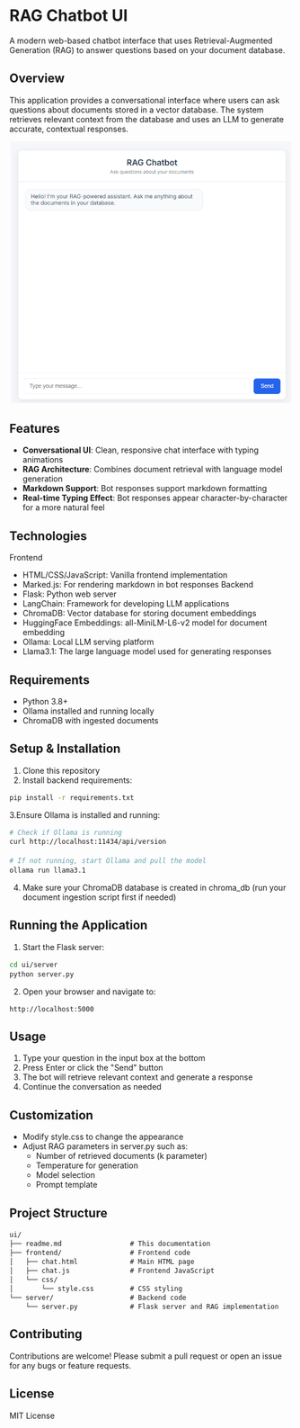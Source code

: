 # RAG Chatbot UI

A modern web-based chatbot interface that uses Retrieval-Augmented Generation (RAG) to answer questions based on your document database.

## Overview

This application provides a conversational interface where users can ask questions about documents stored in a vector database. The system retrieves relevant context from the database and uses an LLM to generate accurate, contextual responses.

<p align="center" width="100%">
 <img src="./public/screenshot.png" alt="isolated" width="500" />
</p>

## Features

- **Conversational UI**: Clean, responsive chat interface with typing animations
- **RAG Architecture**: Combines document retrieval with language model generation
- **Markdown Support**: Bot responses support markdown formatting
- **Real-time Typing Effect**: Bot responses appear character-by-character for a more natural feel

## Technologies

Frontend

- HTML/CSS/JavaScript: Vanilla frontend implementation
- Marked.js: For rendering markdown in bot responses
  Backend
- Flask: Python web server
- LangChain: Framework for developing LLM applications
- ChromaDB: Vector database for storing document embeddings
- HuggingFace Embeddings: all-MiniLM-L6-v2 model for document embedding
- Ollama: Local LLM serving platform
- Llama3.1: The large language model used for generating responses

## Requirements

- Python 3.8+
- Ollama installed and running locally
- ChromaDB with ingested documents

## Setup & Installation

1. Clone this repository
2. Install backend requirements:

```bash
pip install -r requirements.txt
```

3.Ensure Ollama is installed and running:

```bash
# Check if Ollama is running
curl http://localhost:11434/api/version

# If not running, start Ollama and pull the model
ollama run llama3.1
```

4. Make sure your ChromaDB database is created in chroma_db (run your document ingestion script first if needed)

## Running the Application

1. Start the Flask server:

```bash
cd ui/server
python server.py
```

2. Open your browser and navigate to:

```
http://localhost:5000
```

## Usage

1. Type your question in the input box at the bottom
2. Press Enter or click the "Send" button
3. The bot will retrieve relevant context and generate a response
4. Continue the conversation as needed

## Customization

- Modify style.css to change the appearance
- Adjust RAG parameters in server.py such as:
  - Number of retrieved documents (k parameter)
  - Temperature for generation
  - Model selection
  - Prompt template

## Project Structure

```
ui/
├── readme.md                 # This documentation
├── frontend/                 # Frontend code
│   ├── chat.html             # Main HTML page
│   ├── chat.js               # Frontend JavaScript
│   └── css/
│       └── style.css         # CSS styling
└── server/                   # Backend code
    └── server.py             # Flask server and RAG implementation
```

## Contributing

Contributions are welcome! Please submit a pull request or open an issue for any bugs or feature requests.

## License

MIT License
